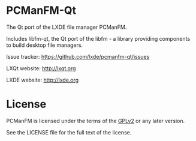 # PCManFM-Qt

The Qt port of the LXDE file manager PCManFM.

Includes libfm-qt, the Qt port of the libfm - a library providing components to
build desktop file managers.

Issue tracker:
  https://github.com/lxde/pcmanfm-qt/issues

LXQt website:
  http://lxqt.org

LXDE website:
  http://lxde.org


# License

PCManFM is licensed under the terms of the
[GPLv2](https://www.gnu.org/licenses/gpl-2.0.en.html) or any later version.

See the LICENSE file for the full text of the license.
